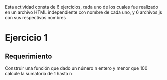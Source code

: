 Esta actividad consta de 6 ejercicios, cada uno de los cuales fue realizado en un archivo HTML independiente con nombre de cada uno, y 6 archivos js con sus respectivos nombres

# Ejercicio 1

## Requerimiento
Construir una función que dado un número n entero y menor que 100 calcule la sumatoria de 1 hasta n



